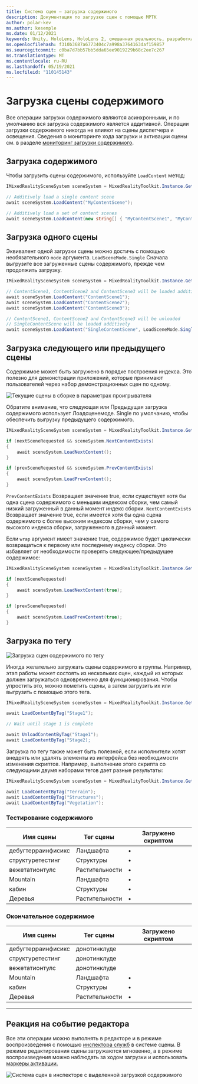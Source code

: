 ```yaml
---
title: Система сцен — загрузка содержимого
description: Документация по загрузке сцен с помощью МРТК
author: polar-kev
ms.author: kesemple
ms.date: 01/12/2021
keywords: Unity, HoloLens, HoloLens 2, смешанная реальность, разработка, MRTK
ms.openlocfilehash: f310b3687a6773404c7a998a3764163daf159857
ms.sourcegitcommit: c0ba7d7bb57bb5dda65ee9019229b68c2ee7c267
ms.translationtype: MT
ms.contentlocale: ru-RU
ms.lasthandoff: 05/19/2021
ms.locfileid: "110145143"
---
```

# <a name="content-scene-loading"></a>Загрузка сцены содержимого

Все операции загрузки содержимого являются асинхронными, и по умолчанию вся загрузка содержимого является аддитивной. Операции загрузки содержимого никогда не влияют на сцены диспетчера и освещения. Сведения о мониторинге хода загрузки и активации сцены см. в разделе [мониторинг загрузки содержимого](scene-system-load-progress.md).

## <a name="loading-content"></a>Загрузка содержимого

Чтобы загрузить сцены содержимого, используйте `LoadContent` метод:

```c#
IMixedRealitySceneSystem sceneSystem = MixedRealityToolkit.Instance.GetService<IMixedRealitySceneSystem>();

// Additively load a single content scene
await sceneSystem.LoadContent("MyContentScene");

// Additively load a set of content scenes
await sceneSystem.LoadContent(new string[] { "MyContentScene1", "MyContentScene2", "MyContentScene3" });
```

## <a name="single-scene-loading"></a>Загрузка одного сцены

Эквивалент одной загрузки сцены можно достичь с помощью необязательного `mode` аргумента. `LoadSceneMode.Single` Сначала выгрузите все загруженные сцены содержимого, прежде чем продолжить загрузку.

```c#
IMixedRealitySceneSystem sceneSystem = MixedRealityToolkit.Instance.GetService<IMixedRealitySceneSystem>();

// ContentScene1, ContentScene2 and ContentScene3 will be loaded additively
await sceneSystem.LoadContent("ContentScene1");
await sceneSystem.LoadContent("ContentScene2");
await sceneSystem.LoadContent("ContentScene3");

// ContentScene1, ContentScene2 and ContentScene3 will be unloaded
// SingleContentScene will be loaded additively
await sceneSystem.LoadContent("SingleContentScene", LoadSceneMode.Single);
```

## <a name="next--previous-scene-loading"></a>Загрузка следующего или предыдущего сцены

Содержимое может быть загружено в порядке построения индекса. Это полезно для демонстрации приложений, которые принимают пользователей через набор демонстрационных сцен по одному.

![Текущие сцены в сборке в параметрах проигрывателя](../images/scene-system/MRTK_SceneSystemBuildSettings.png)

Обратите внимание, что следующая или Предыдущая загрузка содержимого использует Лоадсценемоде. Single по умолчанию, чтобы обеспечить выгрузку предыдущего содержимого.

```c#
IMixedRealitySceneSystem sceneSystem = MixedRealityToolkit.Instance.GetService<IMixedRealitySceneSystem>();

if (nextSceneRequested && sceneSystem.NextContentExists)
{
    await sceneSystem.LoadNextContent();
}

if (prevSceneRequested && sceneSystem.PrevContentExists)
{
    await sceneSystem.LoadPrevContent();
}
```

`PrevContentExists` Возвращает значение true, если существует хотя бы одна сцена содержимого с меньшим индексом сборки, чем самый низкий загруженный в данный момент индекс сборки. `NextContentExists` Возвращает значение true, если имеется хотя бы одна сцена содержимого с более высоким индексом сборки, чем у самого высокого индекса сборки, загруженного в данный момент.

Если `wrap` аргумент имеет значение true, содержимое будет циклически возвращаться к первому или последнему индексу сборки. Это избавляет от необходимости проверять следующее/предыдущее содержимое:

```c#
IMixedRealitySceneSystem sceneSystem = MixedRealityToolkit.Instance.GetService<IMixedRealitySceneSystem>();

if (nextSceneRequested)
{
    await sceneSystem.LoadNextContent(true);
}

if (prevSceneRequested)
{
    await sceneSystem.LoadPrevContent(true);
}
```

## <a name="loading-by-tag"></a>Загрузка по тегу

![Загрузка сцен содержимого по тегу](../images/scene-system/MRTK_SceneSystemLoadingByTag.png)

Иногда желательно загружать сцены содержимого в группы. Например, этап работы может состоять из нескольких сцен, каждый из которых должен загружаться одновременно для функционирования. Чтобы упростить это, можно пометить сцены, а затем загрузить их или выгрузить с помощью этого тега.

```c#
IMixedRealitySceneSystem sceneSystem = MixedRealityToolkit.Instance.GetService<IMixedRealitySceneSystem>();

await LoadContentByTag("Stage1");

// Wait until stage 1 is complete

await UnloadContentByTag("Stage1");
await LoadContentByTag("Stage2);
```

Загрузка по тегу также может быть полезной, если исполнители хотят внедрять или удалять элементы из интерфейса без необходимости изменения скриптов. Например, выполнение этого скрипта со следующими двумя наборами тегов дает разные результаты:

```c#
IMixedRealitySceneSystem sceneSystem = MixedRealityToolkit.Instance.GetService<IMixedRealitySceneSystem>();

await LoadContentByTag("Terrain");
await LoadContentByTag("Structures");
await LoadContentByTag("Vegetation");
```

### <a name="testing-content"></a>Тестирование содержимого

Имя сцены | Тег сцены | Загружено скриптом
---|---|---
дебугтерраинфисикс | Ландшафта | •
структуретестинг | Структуры | •
вежетатионтулс | Растительности | •
Mountain | Ландшафта | •
кабин | Структуры | •
Деревья | Растительности | •

### <a name="final-content"></a>Окончательное содержимое

Имя сцены | Тег сцены | Загружено скриптом
---|---|---
дебугтерраинфисикс | донотинклуде |
структуретестинг | донотинклуде |
вежетатионтулс | донотинклуде |
Mountain | Ландшафта | •
кабин | Структуры | •
Деревья | Растительности | •

---

## <a name="editor-behavior"></a>Реакция на событие редактора

Все эти операции можно выполнять в редакторе и в режиме воспроизведения с помощью [инспектора служб](../../configuration/mixed-reality-configuration-guide.md#editor-utilities) в системе сцены. В режиме редактирования сцены загружаются мгновенно, а в режиме воспроизведения можно наблюдать за ходом загрузки и использовать [маркеры активации.](scene-system-load-progress.md)

![Система сцен в инспекторе с выделенной загрузкой содержимого](../images/scene-system/MRTK_SceneSystemServiceInspector.PNG)
